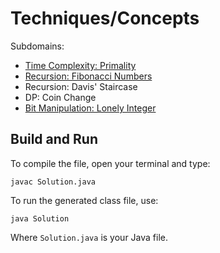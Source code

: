 # Techniques/Concepts

Subdomains:
- [Time Complexity: Primality](./big-o)
- [Recursion: Fibonacci Numbers](./fibonacci-numbers)
- Recursion: Davis' Staircase
- DP: Coin Change
- [Bit Manipulation: Lonely Integer](./lonely-integer)

## Build and Run

To compile the file, open your terminal and type:
```
javac Solution.java
```

To run the generated class file, use:
```
java Solution
```

Where `Solution.java` is your Java file.
